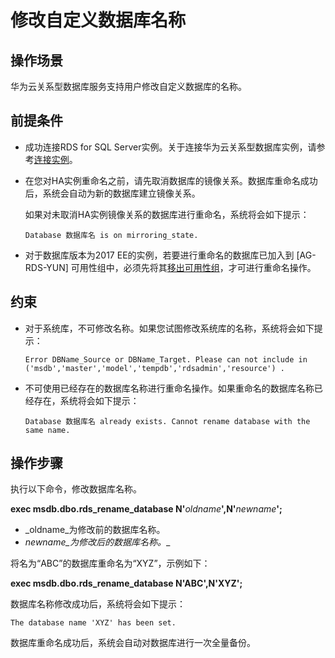 # 修改自定义数据库名称<a name="rds_04_0051"></a>

## 操作场景<a name="section1446854003618"></a>

华为云关系型数据库服务支持用户修改自定义数据库的名称。

## 前提条件<a name="section40101918375"></a>

-   成功连接RDS for SQL Server实例。关于连接华为云关系型数据库实例，请参考[连接实例](https://support.huaweicloud.com/qs-rds/rds_03_0007.html)。
-   在您对HA实例重命名之前，请先取消数据库的镜像关系。数据库重命名成功后，系统会自动为新的数据库建立镜像关系。

    如果对未取消HA实例镜像关系的数据库进行重命名，系统将会如下提示：

    ```
    Database 数据库名 is on mirroring_state.
    ```

-   对于数据库版本为2017 EE的实例，若要进行重命名的数据库已加入到 \[AG-RDS-YUN\] 可用性组中，必须先将其[移出可用性组](将自定义数据库移出可用性组（仅限2017-企业版）.md)，才可进行重命名操作。

## 约束<a name="section176601640123"></a>

-   对于系统库，不可修改名称。如果您试图修改系统库的名称，系统将会如下提示：

    ```
    Error DBName_Source or DBName_Target. Please can not include in ('msdb','master','model','tempdb','rdsadmin','resource') .
    ```


-   不可使用已经存在的数据库名称进行重命名操作。如果重命名的数据库名称已经存在，系统将会如下提示：

    ```
    Database 数据库名 already exists. Cannot rename database with the same name.
    ```


## 操作步骤<a name="section1618774234710"></a>

执行以下命令，修改数据库名称。

**exec msdb.dbo.rds\_rename\_database N'**_oldname_**',N'**_newname_**';**

-   _oldname_为修改前的数据库名称。
-   _newname_为修改后的数据库名称。__

将名为“ABC”的数据库重命名为“XYZ”，示例如下：

**exec msdb.dbo.rds\_rename\_database N'**ABC**',N'**XYZ**';**

数据库名称修改成功后，系统将会如下提示：

```
The database name 'XYZ' has been set.
```

数据库重命名成功后，系统会自动对数据库进行一次全量备份。

